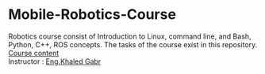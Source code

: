 # Mobile-Robotics-Course

Robotics course consist of Introduction to Linux, command line, and Bash, Python, C++, ROS concepts. The tasks of the course exist in this repository. \
[Course content](https://github.com/khaledgabr77/SoftwareRobotics) \
Instructor : [Eng.Khaled Gabr](github/khaledgabr77) 












